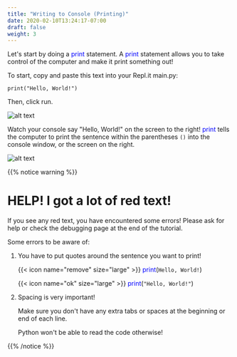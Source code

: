 ```yaml
---
title: "Writing to Console (Printing)"
date: 2020-02-10T13:24:17-07:00
draft: false
weight: 3
---
```


Let's start by doing a <font color="blue">print</font> statement. A <font color="blue">print</font> statement allows you to take control of the computer and make it print something out! 

To start, copy and paste this text into your Repl.it main.py:

```
print("Hello, World!")
```

Then, click run.

![alt text](../media/run.png "the run button")

Watch your console say "Hello, World!" on the screen to the right! <font color="blue">print</font> tells the computer to print the sentence within the parentheses `()` into the console window, or the screen on the right.

![alt text](../media/print.png "hello world in python!")

{{% notice warning %}}
# HELP! I got a lot of red text!

If you see any red text, you have encountered some errors! Please ask for help or check the debugging page at the end of the tutorial. 

Some errors to be aware of:

1. You have to put quotes around the sentence you want to print!
    
    {{< icon name="remove" size="large" >}} <font color="blue">print</font>(`Hello, World!`)

    {{< icon name="ok" size="large" >}} <font color="blue">print</font>(`"Hello, World!"`)

2. Spacing is very important! 

    Make sure you don't have any extra tabs or spaces at the beginning or end of each line. 

    Python won't be able to read the code otherwise! 

{{% /notice %}}
